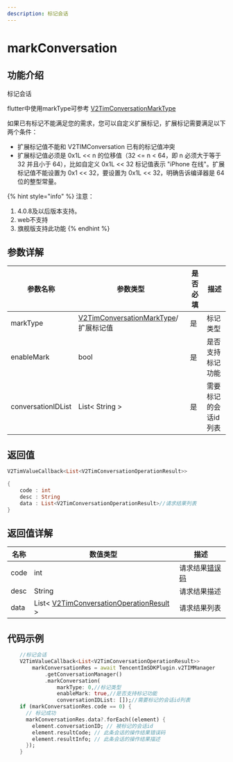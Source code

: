 ```yaml
---
description: 标记会话
---
```


# markConversation

## 功能介绍

标记会话

flutter中使用markType可参考 [V2TimConversationMarkType](../../sdkapi/enums/v2timconversationmarktype.md)

如果已有标记不能满足您的需求，您可以自定义扩展标记，扩展标记需要满足以下两个条件：

* 扩展标记值不能和 V2TIMConversation 已有的标记值冲突
* 扩展标记值必须是 0x1L << n 的位移值（32 <= n < 64，即 n 必须大于等于 32 并且小于 64），比如自定义 0x1L << 32 标记值表示 "iPhone 在线"。扩展标记值不能设置为 0x1 << 32，要设置为 0x1L << 32，明确告诉编译器是 64 位的整型常量。

{% hint style="info" %}
注意：

1. 4.0.8及以后版本支持。
2. web不支持
3. 旗舰版支持此功能
{% endhint %}

## 参数详解

| 参数名称               | 参数类型                                                                               | 是否必填 | 描述          |
| ------------------ | ---------------------------------------------------------------------------------- | ---- | ----------- |
| markType           | [V2TimConversationMarkType](../../sdkapi/enums/v2timconversationmarktype.md)/扩展标记值 | 是    | 标记类型        |
| enableMark         | bool                                                                               | 是    | 是否支持标记功能    |
| conversationIDList | List< String >                                                                     | 是    | 需要标记的会话id列表 |

## 返回值

```dart
V2TimValueCallback<List<V2TimConversationOperationResult>>

{
    code : int
    desc : String
    data : List<V2TimConversationOperationResult>//请求结果列表
}
```

## 返回值详解

| 名称   | 数值类型                                                                                            | 描述                                                             |
| ---- | ----------------------------------------------------------------------------------------------- | -------------------------------------------------------------- |
| code | int                                                                                             | 请求结果[错误码](https://cloud.tencent.com/document/product/269/1671) |
| desc | String                                                                                          | 请求结果描述                                                         |
| data | List< [V2TimConversationOperationResult](../guan-jian-lei/message/v2timconversationresult.md) > | 请求结果列表                                                         |

## 代码示例

```dart
    //标记会话
    V2TimValueCallback<List<V2TimConversationOperationResult>>
        markConversationRes = await TencentImSDKPlugin.v2TIMManager
            .getConversationManager()
            .markConversation(
                markType: 0,//标记类型
                enableMark: true,//是否支持标记功能
                conversationIDList: []);//需要标记的会话id列表
    if (markConversationRes.code == 0) {
      // 标记成功
      markConversationRes.data?.forEach((element) {
        element.conversationID; // 被标记的会话id
        element.resultCode; // 此条会话的操作结果错误码
        element.resultInfo; // 此条会话的操作结果描述
      });
    }
```
